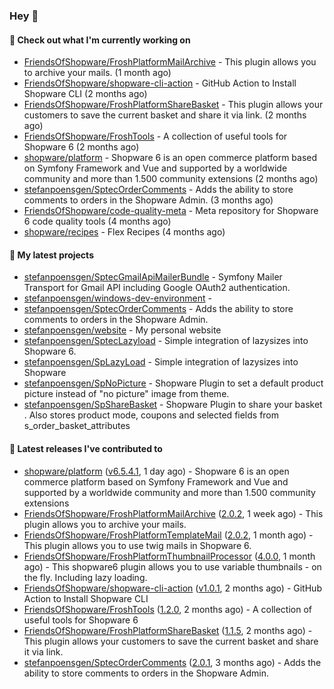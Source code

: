 ### Hey 👋

#### 👷 Check out what I'm currently working on

- [FriendsOfShopware/FroshPlatformMailArchive](https://github.com/FriendsOfShopware/FroshPlatformMailArchive) - This plugin allows you to archive your mails. (1 month ago)
- [FriendsOfShopware/shopware-cli-action](https://github.com/FriendsOfShopware/shopware-cli-action) - GitHub Action to Install Shopware CLI (2 months ago)
- [FriendsOfShopware/FroshPlatformShareBasket](https://github.com/FriendsOfShopware/FroshPlatformShareBasket) - This plugin allows your customers to save the current basket and share it via link. (2 months ago)
- [FriendsOfShopware/FroshTools](https://github.com/FriendsOfShopware/FroshTools) - A collection of useful tools for Shopware 6 (2 months ago)
- [shopware/platform](https://github.com/shopware/platform) - Shopware 6 is an open commerce platform based on Symfony Framework and Vue and supported by a worldwide community and more than 1.500 community extensions (2 months ago)
- [stefanpoensgen/SptecOrderComments](https://github.com/stefanpoensgen/SptecOrderComments) - Adds the ability to store comments to orders in the Shopware Admin. (3 months ago)
- [FriendsOfShopware/code-quality-meta](https://github.com/FriendsOfShopware/code-quality-meta) - Meta repository for Shopware 6 code quality tools (4 months ago)
- [shopware/recipes](https://github.com/shopware/recipes) - Flex Recipes (4 months ago)

#### 🌱 My latest projects

- [stefanpoensgen/SptecGmailApiMailerBundle](https://github.com/stefanpoensgen/SptecGmailApiMailerBundle) - Symfony Mailer Transport for Gmail API including Google OAuth2 authentication.
- [stefanpoensgen/windows-dev-environment](https://github.com/stefanpoensgen/windows-dev-environment) - 
- [stefanpoensgen/SptecOrderComments](https://github.com/stefanpoensgen/SptecOrderComments) - Adds the ability to store comments to orders in the Shopware Admin.
- [stefanpoensgen/website](https://github.com/stefanpoensgen/website) - My personal website
- [stefanpoensgen/SptecLazyload](https://github.com/stefanpoensgen/SptecLazyload) - Simple integration of lazysizes into Shopware 6.
- [stefanpoensgen/SpLazyLoad](https://github.com/stefanpoensgen/SpLazyLoad) - Simple integration of lazysizes into Shopware
- [stefanpoensgen/SpNoPicture](https://github.com/stefanpoensgen/SpNoPicture) - Shopware Plugin to set a default product picture instead of &#34;no picture&#34; image from theme.
- [stefanpoensgen/SpShareBasket](https://github.com/stefanpoensgen/SpShareBasket) - Shopware Plugin to share your basket . Also stores product mode, coupons and selected fields from s_order_basket_attributes

#### 🔭 Latest releases I've contributed to

- [shopware/platform](https://github.com/shopware/platform) ([v6.5.4.1](https://github.com/shopware/platform/releases/tag/v6.5.4.1), 1 day ago) - Shopware 6 is an open commerce platform based on Symfony Framework and Vue and supported by a worldwide community and more than 1.500 community extensions
- [FriendsOfShopware/FroshPlatformMailArchive](https://github.com/FriendsOfShopware/FroshPlatformMailArchive) ([2.0.2](https://github.com/FriendsOfShopware/FroshPlatformMailArchive/releases/tag/2.0.2), 1 week ago) - This plugin allows you to archive your mails.
- [FriendsOfShopware/FroshPlatformTemplateMail](https://github.com/FriendsOfShopware/FroshPlatformTemplateMail) ([2.0.2](https://github.com/FriendsOfShopware/FroshPlatformTemplateMail/releases/tag/2.0.2), 1 month ago) - This plugin allows you to use twig mails in Shopware 6.
- [FriendsOfShopware/FroshPlatformThumbnailProcessor](https://github.com/FriendsOfShopware/FroshPlatformThumbnailProcessor) ([4.0.0](https://github.com/FriendsOfShopware/FroshPlatformThumbnailProcessor/releases/tag/4.0.0), 1 month ago) - This shopware6 plugin allows you to use variable thumbnails - on the fly. Including lazy loading.
- [FriendsOfShopware/shopware-cli-action](https://github.com/FriendsOfShopware/shopware-cli-action) ([v1.0.1](https://github.com/FriendsOfShopware/shopware-cli-action/releases/tag/v1.0.1), 2 months ago) - GitHub Action to Install Shopware CLI
- [FriendsOfShopware/FroshTools](https://github.com/FriendsOfShopware/FroshTools) ([1.2.0](https://github.com/FriendsOfShopware/FroshTools/releases/tag/1.2.0), 2 months ago) - A collection of useful tools for Shopware 6
- [FriendsOfShopware/FroshPlatformShareBasket](https://github.com/FriendsOfShopware/FroshPlatformShareBasket) ([1.1.5](https://github.com/FriendsOfShopware/FroshPlatformShareBasket/releases/tag/1.1.5), 2 months ago) - This plugin allows your customers to save the current basket and share it via link.
- [stefanpoensgen/SptecOrderComments](https://github.com/stefanpoensgen/SptecOrderComments) ([2.0.1](https://github.com/stefanpoensgen/SptecOrderComments/releases/tag/2.0.1), 3 months ago) - Adds the ability to store comments to orders in the Shopware Admin.
